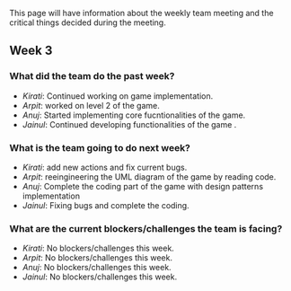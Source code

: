 This page will have information about the weekly team meeting and the critical things decided during the meeting.


## Week 3


### What did the team do the past week?

* *Kirati*: Continued working on game implementation.
* *Arpit*: worked on level 2 of the game.
* *Anuj*: Started implementing core fucntionalities of the game.
* *Jainul*: Continued developing functionalities of the game .


### What is the team going to do next week?
* *Kirati*: add new actions and fix current bugs.
* *Arpit*: reeingineering the UML diagram of the game by reading code.
* *Anuj*: Complete the coding part of the game with design patterns implementation
* *Jainul*: Fixing bugs and complete the coding.

### What are the current blockers/challenges the team is facing?
* *Kirati*: No blockers/challenges this week.
* *Arpit*: No blockers/challenges this week.
* *Anuj*: No blockers/challenges this week.
* *Jainul*: No blockers/challenges this week.
